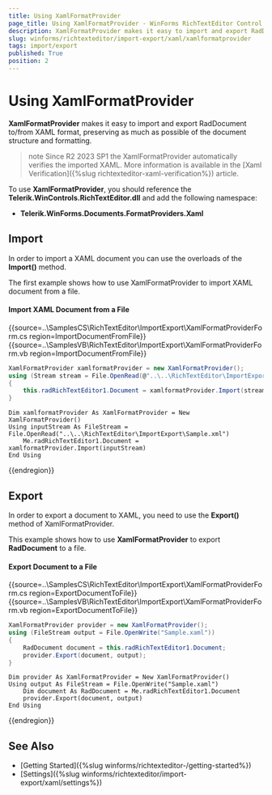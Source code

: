 ```yaml
---
title: Using XamlFormatProvider
page_title: Using XamlFormatProvider - WinForms RichTextEditor Control
description: XamlFormatProvider makes it easy to import and export RadDocument to/from XAML format, preserving as much as possible of the document structure and formatting in WinForms RichTextEditor. 
slug: winforms/richtexteditor/import-export/xaml/xamlformatprovider
tags: import/export
published: True
position: 2
---
```


# Using XamlFormatProvider

__XamlFormatProvider__ makes it easy to import and export RadDocument to/from XAML format, preserving as much as possible of the document structure and formatting. 

>note Since R2 2023 SP1 the XamlFormatProvider automatically verifies the imported XAML. More information is available in the [Xaml Verification]({%slug richtexteditor-xaml-verification%}) article.

To use __XamlFormatProvider__, you should reference the **Telerik.WinControls.RichTextEditor.dll** and add the following namespace: 
	
* __Telerik.WinForms.Documents.FormatProviders.Xaml__

## Import
In order to import a XAML document you can use the overloads of the __Import()__ method.

The first example shows how to use XamlFormatProvider to import XAML document from a file.

#### Import XAML Document from a File
{{source=..\SamplesCS\RichTextEditor\ImportExport\XamlFormatProviderForm.cs region=ImportDocumentFromFile}} 
{{source=..\SamplesVB\RichTextEditor\ImportExport\XamlFormatProviderForm.vb region=ImportDocumentFromFile}}
````C#
XamlFormatProvider xamlformatProvider = new XamlFormatProvider();
using (Stream stream = File.OpenRead(@"..\..\RichTextEditor\ImportExport\Sample.xaml"))
{
    this.radRichTextEditor1.Document = xamlformatProvider.Import(stream);
}

````
````VB.NET
Dim xamlformatProvider As XamlFormatProvider = New XamlFormatProvider()
Using inputStream As FileStream = File.OpenRead("..\..\RichTextEditor\ImportExport\Sample.xml")
    Me.radRichTextEditor1.Document = xamlformatProvider.Import(inputStream)
End Using

````



{{endregion}}


## Export
In order to export a document to XAML, you need to use the __Export()__ method of XamlFormatProvider. 

This example shows how to use __XamlFormatProvider__ to export __RadDocument__ to a file.

#### Export Document to a File
{{source=..\SamplesCS\RichTextEditor\ImportExport\XamlFormatProviderForm.cs region=ExportDocumentToFile}} 
{{source=..\SamplesVB\RichTextEditor\ImportExport\XamlFormatProviderForm.vb region=ExportDocumentToFile}}
````C#
XamlFormatProvider provider = new XamlFormatProvider();
using (FileStream output = File.OpenWrite("Sample.xaml"))
{
    RadDocument document = this.radRichTextEditor1.Document;
    provider.Export(document, output);
}

````
````VB.NET
Dim provider As XamlFormatProvider = New XamlFormatProvider()
Using output As FileStream = File.OpenWrite("Sample.xaml")
    Dim document As RadDocument = Me.radRichTextEditor1.Document
    provider.Export(document, output)
End Using

````



{{endregion}}

## See Also

 * [Getting Started]({%slug winforms/richtexteditor-/getting-started%})
 * [Settings]({%slug winforms/richtexteditor/import-export/xaml/settings%})
